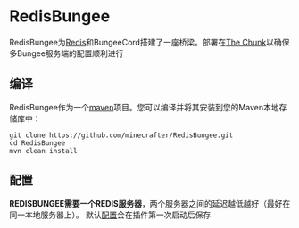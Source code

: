 # RedisBungee

RedisBungee为[Redis](http://redis.io)和BungeeCord搭建了一座桥梁。部署在[The Chunk](http://thechunk.net)以确保多Bungee服务端的配置顺利进行

## 编译

RedisBungee作为一个[maven](http://maven.apache.org)项目。您可以编译并将其安装到您的Maven本地存储库中：

    git clone https://github.com/minecrafter/RedisBungee.git
    cd RedisBungee
    mvn clean install

## 配置

**REDISBUNGEE需要一个REDIS服务器**，两个服务器之间的延迟越低越好（最好在同一本地服务器上）。 默认[配置](https://github.com/DreamVoid/RedisBungee/blob/master/src/main/resources/example_config.yml)会在插件第一次启动后保存
